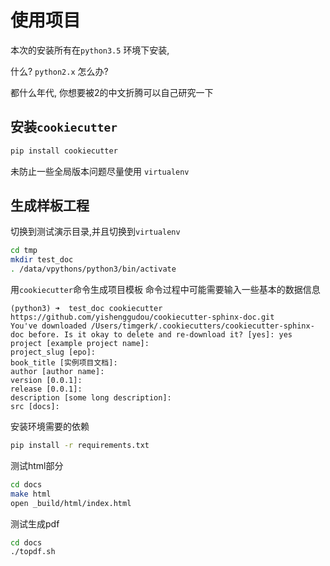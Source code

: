 # 使用项目

本次的安装所有在`python3.5` 环境下安装,

什么? `python2.x` 怎么办? 

都什么年代, 你想要被2的中文折腾可以自己研究一下

## 安装`cookiecutter`

```bash
pip install cookiecutter
```

未防止一些全局版本问题尽量使用 `virtualenv`

## 生成样板工程

切换到测试演示目录,并且切换到`virtualenv`

```bash
cd tmp
mkdir test_doc
. /data/vpythons/python3/bin/activate 
```

用`cookiecutter`命令生成项目模板
命令过程中可能需要输入一些基本的数据信息

```
(python3) ➜  test_doc cookiecutter https://github.com/yishenggudou/cookiecutter-sphinx-doc.git
You've downloaded /Users/timgerk/.cookiecutters/cookiecutter-sphinx-doc before. Is it okay to delete and re-download it? [yes]: yes
project [example project name]: 
project_slug [epo]: 
book_title [实例项目文档]: 
author [author name]: 
version [0.0.1]: 
release [0.0.1]: 
description [some long description]: 
src [docs]: 
```

安装环境需要的依赖

```bash
pip install -r requirements.txt
```

测试html部分

```bash
cd docs
make html
open _build/html/index.html
```

测试生成pdf

```bash
cd docs
./topdf.sh
```

